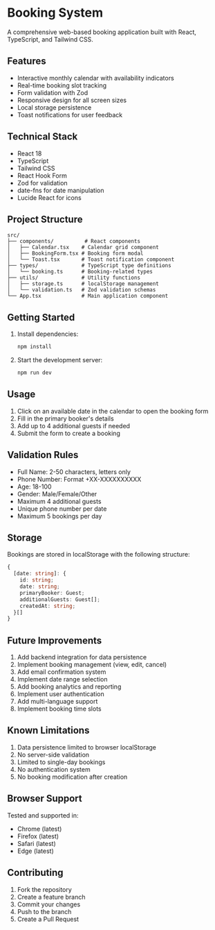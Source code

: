# Booking System

A comprehensive web-based booking application built with React, TypeScript, and Tailwind CSS.

## Features

- Interactive monthly calendar with availability indicators
- Real-time booking slot tracking
- Form validation with Zod
- Responsive design for all screen sizes
- Local storage persistence
- Toast notifications for user feedback

## Technical Stack

- React 18
- TypeScript
- Tailwind CSS
- React Hook Form
- Zod for validation
- date-fns for date manipulation
- Lucide React for icons

## Project Structure

```
src/
├── components/          # React components
│   ├── Calendar.tsx    # Calendar grid component
│   ├── BookingForm.tsx # Booking form modal
│   └── Toast.tsx       # Toast notification component
├── types/              # TypeScript type definitions
│   └── booking.ts      # Booking-related types
├── utils/              # Utility functions
│   ├── storage.ts      # localStorage management
│   └── validation.ts   # Zod validation schemas
└── App.tsx             # Main application component
```

## Getting Started

1. Install dependencies:
   ```bash
   npm install
   ```

2. Start the development server:
   ```bash
   npm run dev
   ```

## Usage

1. Click on an available date in the calendar to open the booking form
2. Fill in the primary booker's details
3. Add up to 4 additional guests if needed
4. Submit the form to create a booking

## Validation Rules

- Full Name: 2-50 characters, letters only
- Phone Number: Format +XX-XXXXXXXXXX
- Age: 18-100
- Gender: Male/Female/Other
- Maximum 4 additional guests
- Unique phone number per date
- Maximum 5 bookings per day

## Storage

Bookings are stored in localStorage with the following structure:

```typescript
{
  [date: string]: {
    id: string;
    date: string;
    primaryBooker: Guest;
    additionalGuests: Guest[];
    createdAt: string;
  }[]
}
```

## Future Improvements

1. Add backend integration for data persistence
2. Implement booking management (view, edit, cancel)
3. Add email confirmation system
4. Implement date range selection
5. Add booking analytics and reporting
6. Implement user authentication
7. Add multi-language support
8. Implement booking time slots

## Known Limitations

1. Data persistence limited to browser localStorage
2. No server-side validation
3. Limited to single-day bookings
4. No authentication system
5. No booking modification after creation

## Browser Support

Tested and supported in:
- Chrome (latest)
- Firefox (latest)
- Safari (latest)
- Edge (latest)

## Contributing

1. Fork the repository
2. Create a feature branch
3. Commit your changes
4. Push to the branch
5. Create a Pull Request